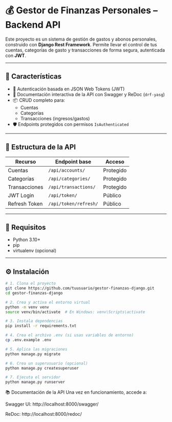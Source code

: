 # 💰 Gestor de Finanzas Personales – Backend API

Este proyecto es un sistema de gestión de gastos y abonos personales, construido con **Django Rest Framework**. Permite llevar el control de tus cuentas, categorías de gasto y transacciones de forma segura, autenticada con **JWT**.

---

## 🚀 Características

- 🔐 Autenticación basada en JSON Web Tokens (JWT)
- 📄 Documentación interactiva de la API con Swagger y ReDoc (`drf-yasg`)
- 📦 CRUD completo para:
  - Cuentas
  - Categorías
  - Transacciones (ingresos/gastos)
- 🛡️ Endpoints protegidos con permisos `IsAuthenticated`

---

## 📁 Estructura de la API

| Recurso       | Endpoint base         | Acceso    |
| ------------- | --------------------- | --------- |
| Cuentas       | `/api/accounts/`      | Protegido |
| Categorías    | `/api/categories/`    | Protegido |
| Transacciones | `/api/transactions/`  | Protegido |
| JWT Login     | `/api/token/`         | Público   |
| Refresh Token | `/api/token/refresh/` | Público   |

---

## 🧪 Requisitos

- Python 3.10+
- pip
- virtualenv (opcional)

---

## ⚙️ Instalación

```bash
# 1. Clona el proyecto
git clone https://github.com/tuusuario/gestor-finanzas-django.git
cd gestor-finanzas-django

# 2. Crea y activa el entorno virtual
python -m venv venv
source venv/bin/activate  # En Windows: venv\Scripts\activate

# 3. Instala dependencias
pip install -r requirements.txt

# 4. Crea el archivo .env (si usas variables de entorno)
cp .env.example .env

# 5. Aplica las migraciones
python manage.py migrate

# 6. Crea un superusuario (opcional)
python manage.py createsuperuser

# 7. Ejecuta el servidor
python manage.py runserver
```

📚 Documentación de la API
Una vez en funcionamiento, accede a:

Swagger UI: http://localhost:8000/swagger/

ReDoc: http://localhost:8000/redoc/
